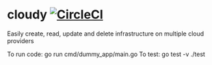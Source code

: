 # cloudy  [![CircleCI](https://circleci.com/gh/multicloudsolutions/cloudy.svg?style=svg)](https://circleci.com/gh/multicloudsolutions/cloudy)
Easily create, read, update and delete infrastructure on multiple cloud providers


To run code:  go run cmd/dummy_app/main.go
To test: go test -v ./test
